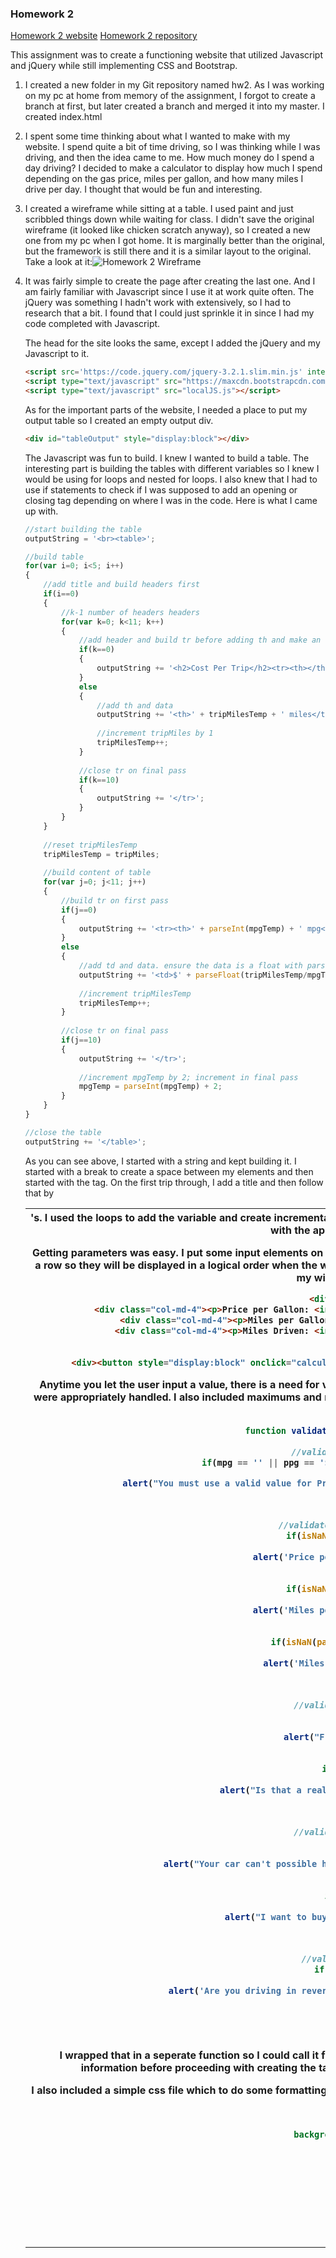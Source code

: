 ### Homework 2

[Homework 2 website](https://jthatfield15.github.io/cs460/hw2/)
[Homework 2 repository](https://jthatfield15.github.io)

This assignment was to create a functioning website that 
utilized Javascript and jQuery while still implementing CSS and Bootstrap.

1. I created a new folder in my Git repository named hw2. As I was working
on my pc at home from memory of the assignment, I forgot to create a branch
at first, but later created a branch and merged it into my master. I created
index.html

2. I spent some time thinking about what I wanted to make with my website.
I spend quite a bit of time driving, so I was thinking while I was driving,
and then the idea came to me. How much money do I spend a day driving? 
I decided to make a calculator to display how much I spend depending on the
gas price, miles per gallon, and how many miles I drive per day. I thought
that would be fun and interesting.

3. I created a wireframe while sitting at a table. I used paint and just
scribbled things down while waiting for class. I didn't save the original
wireframe (it looked like chicken scratch anyway), so I created a new one
from my pc when I got home. It is marginally better than the original, but 
the framework is still there and it is a similar layout to the original.
Take a look at it:![Homework 2 Wireframe](https://jthatfield15.github.io/cs460/hw2/WireFrameMockup.png)

4. It was fairly simple to create the page after creating the last one. And
I am fairly familiar with Javascript since I use it at work quite often. The 
jQuery was something I hadn't work with extensively, so I had to research that 
a bit. I found that I could just sprinkle it in since I had my code completed
with Javascript.

	The head for the site looks the same, except I added the jQuery and my Javascript to it.
	```html
	<script src='https://code.jquery.com/jquery-3.2.1.slim.min.js' integrity='sha384-KJ3o2DKtIkvYIK3UENzmM7KCkRr/rE9/Qpg6aAZGJwFDMVNA/GpGFF93hXpG5KkN' crossorigin='anonymous'></script>
	<script type="text/javascript" src="https://maxcdn.bootstrapcdn.com/bootstrap/3.3.7/js/bootstrap.min.js"></script>
	<script type="text/javascript" src="localJS.js"></script>
	````

	As for the important parts of the website, I needed a place to put my output table
	so I created an empty output div.
	```html
	<div id="tableOutput" style="display:block"></div>
	```

	The Javascript was fun to build. I knew I wanted to build a table. The
	interesting part is building the tables with different variables so I 
	knew I would be using for loops and nested for loops. I also knew that I 
	had to use if statements to check if I was supposed to add an opening or
	closing tag depending on where I was in the code. Here is what I came up with.
	
	```Javascript
	//start building the table
    outputString = '<br><table>';
	
	//build table
	for(var i=0; i<5; i++)
	{        
		//add title and build headers first
		if(i==0)
		{
			//k-1 number of headers headers
			for(var k=0; k<11; k++)
			{
				//add header and build tr before adding th and make an empty th for k=0
				if(k==0)
				{
					outputString += '<h2>Cost Per Trip</h2><tr><th></th>';
				}
				else
				{
					//add th and data
					outputString += '<th>' + tripMilesTemp + ' miles</th>';
					
					//increment tripMiles by 1
					tripMilesTemp++;
				}
				
				//close tr on final pass
				if(k==10)	
				{
					outputString += '</tr>';
				}
			}
		}
		
		//reset tripMilesTemp
		tripMilesTemp = tripMiles;
		
		//build content of table
		for(var j=0; j<11; j++)
		{
			//build tr on first pass
			if(j==0)
			{
				outputString += '<tr><th>' + parseInt(mpgTemp) + ' mpg</th>';
			}
			else
			{
				//add td and data. ensure the data is a float with parseFloat and 2 decimals with .toFixed(2)
				outputString += '<td>$' + parseFloat(tripMilesTemp/mpgTemp * ppg).toFixed(2) + '</td>';
				
				//increment tripMilesTemp
				tripMilesTemp++;
			}
			
			//close tr on final pass
			if(j==10)
			{
				outputString += '</tr>';
				
				//increment mpgTemp by 2; increment in final pass
				mpgTemp = parseInt(mpgTemp) + 2;
			}
		}
	}
	
	//close the table
	outputString += '</table>';
	```
	
	As you can see above, I started with a string and kept building it. I started with a break to 
	create a space between my elements and then started with the <table> tag. On the first trip through, 
	I add a title and then follow that by <th>'s. I used the loops to add the variable and create 
	incremental data from the starting point. After the table was completed, I closed it with the appropriate
	closing tags. 
	
	Getting parameters was easy. I put some input elements on my html page along with a submit button. I 
	enclosed the three inputs in a row so they will be displayed in a logical order when the window is resized.
	I put the submit button on the bottom and it followed my wireframe mockup. 
	
	```html
	<div class="row">
                <div class="col-md-4"><p>Price per Gallon: <input type="text" value="$" id="ppg" style="display:block"></p></div>
                <div class="col-md-4"><p>Miles per Gallon: <input type="text" id="mpg" style="display:block"></p></div>
                <div class="col-md-4"><p>Miles Driven: <input type="text" id="tripMiles" style="display:block"></p></div>
            </div>
            
            <div><button style="display:block" onclick="calculatePrices(this.value);" style="display:block">Process</button></div>
	```
	
	Anytime you let the user input a value, there is a need for validation. I put the validation in the Javascript
	code and ensured they were appropriately handled. I also included maximums and minimum inputs with alerts to 
	let the use know what was going on with them.
	
	```javascript
	function validateData(mpg, ppg, tripMiles)
	{
    //validate empty strings
	if(mpg == '' || ppg == '$' || ppg == '' || tripMiles == '')
	{
		alert("You must use a valid value for Price per Gallon, Miles per Gallon, and Miles Driven.");
        return(1);
	}
    
    //validate inputs are numbers
    if(isNaN(parseFloat(ppg)))
    {
        alert('Price per Gallon must be a number.')
        return(1);
    }
    if(isNaN(parseFloat(mpg)))
    {
        alert('Miles per Gallon must be a number.')
        return(1);
    }
    if(isNaN(parseFloat(tripMiles)))
    {
        alert('Miles Driven must be a number.')
        return(1);
    }
	
	//validate ppg is valid
	if(ppg<=0)
	{
		alert("Free gas? Hook me up!");
        return(1);
	}
	if(ppg>'20')
	{
		alert("Is that a realistic price for gas? I hope not!");
        return(1);
	}
	
	//validate mpg is valid
	if(mpg<5)
	{
		alert("Your car can't possible have that bad mpg! It has to be 5 or higher.");
        return(1);
	}	
	if(mpg>100)
	{
		alert("I want to buy your car. It's mpg is awesome!");
        return(1);
	}
	
	//validate tripMiles
	if(tripMiles<0)
	{
		alert('Are you driving in reverse? Trip miles needs to be greater than 0.');
        return(1);
	}
    return(0);
	}
	```

	I wrapped that in a seperate function so I could call it from the function that created the table.
	The idea is to validate the information before proceeding with creating the table because
	having invalid table would not display correctly.
	
	I also included a simple css file which to do some formatting. I wanted the 
	highlight of this site to be the table so I didn't include too much css.
	
	```css
	table {
    background-color: #ddd;
	}

	th, td {
		padding: 2px
	}

	h2 {
		color: blue;
	}
	```